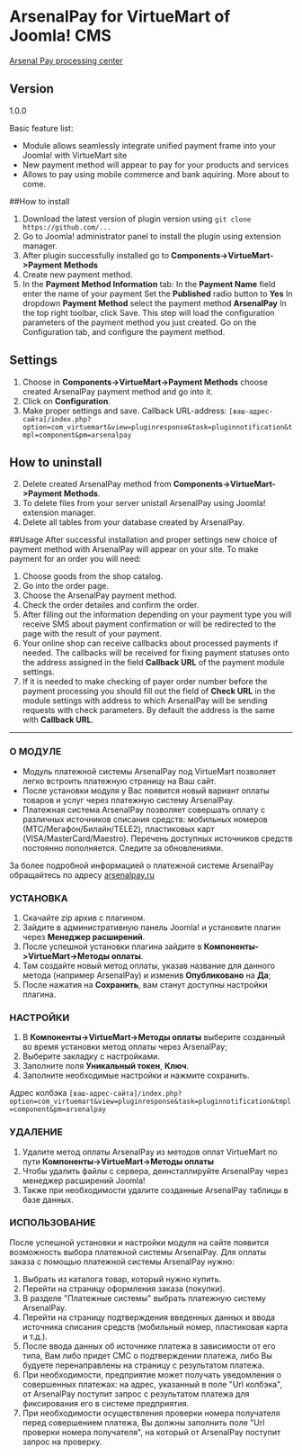 # ArsenalPay for VirtueMart of Joomla! CMS

[Arsenal Pay processing center](https://arsenalpay.ru/)

## Version
1.0.0

Basic feature list:

 * Module allows seamlessly integrate unified payment frame into your Joomla! with VirtueMart site 
 * New payment method will appear to pay for your products and services
 * Allows to pay using mobile commerce and bank aquiring. More about to come.
 
##How to install
1. Download the latest version  of plugin version using
`git clone https://github.com/...`
2. Go to Joomla! administrator panel to install the plugin using extension manager.
3. After plugin successfully installed go to **Components->VirtueMart->Payment Methods**
4. Create new payment method. 
5. In the **Payment Method Information** tab:
	In the **Payment Name** field enter the name of your payment
	Set the **Published** radio button to **Yes**
	In dropdown **Payment Method** select  the payment method **ArsenalPay**
	In the top right toolbar, click Save. This step will load the configuration parameters of the payment method you just created.
	Go on the Configuration tab, and configure the payment method.

## Settings
1. Choose in **Components->VirtueMart->Payment Methods** choose created ArsenalPay payment method and go into it.
3. Click on **Configuration**. 
4. Make proper settings and save.
Callback URL-address:
`[ваш-адрес-сайта]/index.php?option=com_virtuemart&view=pluginresponse&task=pluginnotification&tmpl=component&pm=arsenalpay`

## How to uninstall
2. Delete created ArsenalPay method from **Components->VirtueMart->Payment Methods**.
3. To delete files from your server unistall ArsenalPay using Joomla! extension manager.
4. Delete all tables from your database created by ArsenalPay.

##Usage
After successful installation and proper settings new choice of payment method with ArsenalPay will appear on your site. To make payment for an order you will need:

1. Choose goods from the shop catalog.
2. Go into the order page.
3. Choose the ArsenalPay payment method.
4. Check the order detailes and confirm the order.
5. After filling out the information depending on your payment type you will receive SMS about payment confirmation or will be redirected to the page with the result of your payment.
6. Your online shop can receive callbacks about processed payments if needed. The callbacks will be received for fixing payment statuses onto the address assigned in the field **Callback URL** of the payment module settings.
7. If it is needed to make checking of payer order number before the payment processing you should fill out the field of **Check URL** in the module settings with address to which ArsenalPay will be sending requests with check parameters. By default the address is the same with **Callback URL**. 

------------------
### О МОДУЛЕ
* Модуль платежной системы ArsenalPay под VirtueMart позволяет легко встроить платежную страницу на Ваш сайт.
* После установки модуля у Вас появится новый вариант оплаты товаров и услуг через платежную систему ArsenalPay.
* Платежная система ArsenalPay позволяет совершать оплату с различных источников списания средств: мобильных номеров (МТС/Мегафон/Билайн/TELE2), пластиковых карт (VISA/MasterCard/Maestro). Перечень доступных источников средств постоянно пополняется. Следите за обновлениями.

За более подробной информацией о платежной системе ArsenalPay обращайтесь по адресу [arsenalpay.ru](http://arsenalpay.ru)

### УСТАНОВКА
1. Скачайте zip архив с плагином.
2. Зайдите в административную панель Joomla! и установите плагин через **Менеджер расширений**.
3. После успешной установки плагина зайдите в **Компоненты->VirtueMart->Методы оплаты**.
4. Там создайте новый метод оплаты, указав название для данного метода (например ArsenalPay) и изменив **Опубликовано** на **Да**;
5. После нажатия на **Сохранить**, вам станут доступны настройки плагина.

### НАСТРОЙКИ
1. В **Компоненты->VirtueMart->Методы оплаты** выберите созданный во время установки метод оплаты через ArsenalPay;
2. Выберите закладку с настройками.
3. Заполните поля **Уникальный токен**, **Ключ**. 
6. Заполните необходимые настройки и нажмите сохранить.

Адрес колбэка
`[ваш-адрес-сайта]/index.php?option=com_virtuemart&view=pluginresponse&task=pluginnotification&tmpl=component&pm=arsenalpay`
### УДАЛЕНИЕ
1. Удалите метод оплаты ArsenalPay из методов оплат VirtueMart по пути **Компоненты->VirtueMart->Методы оплаты**
2. Чтобы удалить файлы с сервера, деинсталлируйте ArsenalPay через менеджер расширений Joomla!
3. Также при необходимости удалите созданные ArsenalPay таблицы в базе данных.

### ИСПОЛЬЗОВАНИЕ
После успешной установки и настройки модуля на сайте появится возможность выбора платежной системы ArsenalPay.
Для оплаты заказа с помощью платежной системы ArsenalPay нужно:

1. Выбрать из каталога товар, который нужно купить.
2. Перейти на страницу оформления заказа (покупки).
3. В разделе "Платежные системы" выбрать платежную систему ArsenalPay.
4. Перейти на страницу подтверждения введенных данных и ввода источника списания средств (мобильный номер, пластиковая карта и т.д.).
5. После ввода данных об источнике платежа в зависимости от его типа, Вам либо придет СМС о подтверждении платежа, либо Вы будуете перенаправлены на страницу с результатом платежа.
6. При необходимости, предприятие может получать уведомления о совершенных платежах: на адрес, указанный в поле "Url колбэка", от ArsenalPay поступит запрос с результатом платежа для фиксирования его в системе предприятия.
7. При необходимости осуществления проверки номера получателя перед совершением платежа, Вы должны заполнить поле "Url проверки номера получателя", на который от ArsenalPay поступит запрос на проверку.
 



 
